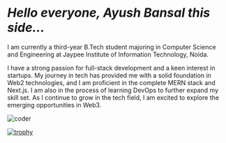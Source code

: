 # ***Hello everyone, Ayush Bansal this side...***
I am currently a third-year B.Tech student majoring in Computer Science and Engineering at Jaypee Institute of Information Technology, Noida. 


I have a strong passion for full-stack development and a keen interest in startups. My journey in tech has provided me with a solid foundation in Web2 technologies, and I am proficient in the complete MERN stack and Next.js. I am also in the process of learning DevOps to further expand my skill set. As I continue to grow in the tech field, I am excited to explore the emerging opportunities in Web3.



![coder](https://camo.githubusercontent.com/2366b34bb903c09617990fb5fff4622f3e941349e846ddb7e73df872a9d21233/68747470733a2f2f63646e2e6472696262626c652e636f6d2f75736572732f3733303730332f73637265656e73686f74732f363538313234332f6176656e746f2e676966)


[![trophy](https://github-profile-trophy.vercel.app/?username=ab-sc4t&theme=onedark)](https://github.com/ryo-ma/github-profile-trophy)
<!---
ab-sc4t/ab-sc4t is a ✨ special ✨ repository because its `README.md` (this file) appears on your GitHub profile.
You can click the Preview link to take a look at your changes.
--->
